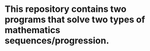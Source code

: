 # This repository contains two programs that solve two types of mathematics sequences/progression. 
